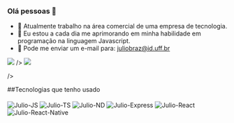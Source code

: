 ### Olá pessoas 👋
- 🔭 Atualmente trabalho na área comercial de uma empresa de tecnologia.
- 🌱 Eu estou a cada dia me aprimorando em minha habilidade em programação na linguagem Javascript.
- 📨 Pode me enviar um e-mail para: juliobraz@id.uff.br

<picture>
<source 
  srcset="https://github-readme-stats.vercel.app/api?username=Julio-Braz&show_icons=true&include_all_commits=true&show_owner=true&theme=react"
  media="(prefers-color-scheme: dark)"
/>
<source
  srcset="https://github-readme-stats.vercel.app/api?username=Julio-Braz&count_private=true&show_owner=true&include_all_commits=true&show_icons=truetheme=vue"
  media="(prefers-color-scheme: light), (prefers-color-scheme: no-preference)"
/>
<img src="https://github-readme-stats.vercel.app/api?username=Julio-Braz&show_icons=true" />
 />
</picture>
<picture>
<source 
  srcset="https://github-readme-stats.vercel.app/api/top-langs/?username=Julio-Braz&layout=compact&langs_count=16&theme=react"
  media="(prefers-color-scheme: dark)"
/>
<source
  srcset="https://github-readme-stats.vercel.app/api/top-langs/?username=Julio-Braz&layout=compact&langs_count=16&theme=vue"
  media="(prefers-color-scheme: light), (prefers-color-scheme: no-preference)"
/>
<img src="https://github-readme-stats.vercel.app/api/top-langs/?username=Julio-Braz&show_icons=true" />

 />

</picture>
##Tecnologias que tenho usado
<div style="display: inline_block"><br>
  <img align="center" alt="Julio-JS"  src="https://img.shields.io/badge/JavaScript-F7DF1E?style=for-the-badge&logo=javascript&logoColor=black">
  <img align="center" alt="Julio-TS"  src="https://img.shields.io/badge/TypeScript-007ACC?style=for-the-badge&logo=typescript&logoColor=white">
  <img align="center" alt="Julio-ND"  src="https://img.shields.io/badge/Node.js-43853D?style=for-the-badge&logo=node.js&logoColor=white">
  <img align="center" alt="Julio-Express"  src="https://img.shields.io/badge/Express.js-404D59?style=for-the-badge">                 
  <img align="center" alt="Julio-React"  src="https://img.shields.io/badge/React-20232A?style=for-the-badge&logo=react&logoColor=61DAFB">
  <img align="center" alt="Julio-React-Native"  src="https://img.shields.io/badge/React_Native-20232A?style=for-the-badge&logo=react&logoColor=61DAFB">
 
  
</div>
